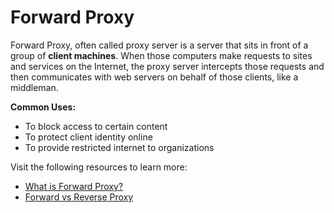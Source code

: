 # Forward Proxy

Forward Proxy, often called proxy server is a server that sits in front of a group of **client machines**. When those computers make requests to sites and services on the Internet, the proxy server intercepts those requests and then communicates with web servers on behalf of those clients, like a middleman.

**Common Uses:**

- To block access to certain content
- To protect client identity online
- To provide restricted internet to organizations

Visit the following resources to learn more:

- [What is Forward Proxy?](https://www.fortinet.com/resources/cyberglossary/proxy-server)
- [Forward vs Reverse Proxy](https://oxylabs.io/blog/reverse-proxy-vs-forward-proxy)
